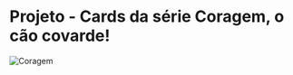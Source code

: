 # Projeto - Cards da série Coragem, o cão covarde!


![Coragem](https://user-images.githubusercontent.com/80294932/183102004-2d6a7c5b-37ff-421b-909e-8c6b6154178b.gif)
